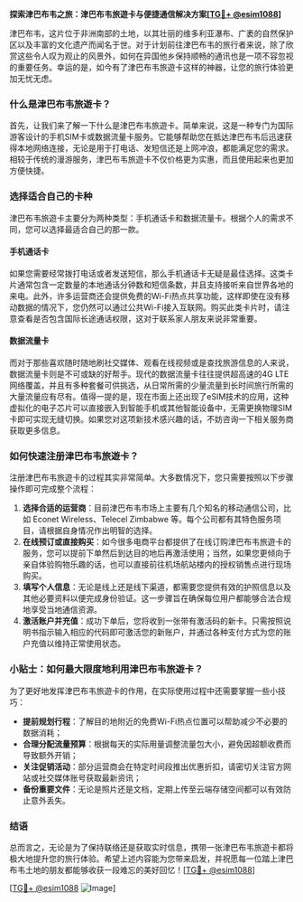 **探索津巴布韦之旅：津巴布韦旅遊卡与便捷通信解决方案[[TG💪+ @esim1088](https://t.me/s/esim1088)]**

津巴布韦，这片位于非洲南部的土地，以其壮丽的维多利亚瀑布、广袤的自然保护区以及丰富的文化遗产而闻名于世。对于计划前往津巴布韦的旅行者来说，除了欣赏这些令人叹为观止的风景外，如何在异国他乡保持顺畅的通讯也是一项不容忽视的重要任务。幸运的是，如今有了津巴布韦旅遊卡这样的神器，让您的旅行体验更加无忧无虑。

### 什么是津巴布韦旅遊卡？

首先，让我们来了解一下什么是津巴布韦旅遊卡。简单来说，这是一种专门为国际游客设计的手机SIM卡或数据流量卡服务。它能够帮助您在抵达津巴布韦后迅速获得本地网络连接，无论是用于打电话、发短信还是上网冲浪，都能满足您的需求。相较于传统的漫游服务，津巴布韦旅遊卡不仅价格更为实惠，而且使用起来也更加方便快捷。

### 选择适合自己的卡种

津巴布韦旅遊卡主要分为两种类型：手机通话卡和数据流量卡。根据个人的需求不同，您可以选择最适合自己的那一款。

#### 手机通话卡

如果您需要经常拨打电话或者发送短信，那么手机通话卡无疑是最佳选择。这类卡片通常包含一定数量的本地通话分钟数和短信条数，并且支持接听来自世界各地的来电。此外，许多运营商还会提供免费的Wi-Fi热点共享功能，这样即使在没有移动数据的情况下，您仍然可以通过公共Wi-Fi接入互联网。购买此类卡片时，请注意查看是否包含国际长途通话权限，这对于联系家人朋友来说非常重要。

#### 数据流量卡

而对于那些喜欢随时随地刷社交媒体、观看在线视频或是查找旅游信息的人来说，数据流量卡则是不可或缺的好帮手。现代的数据流量卡往往提供超高速的4G LTE网络覆盖，并且有多种套餐可供挑选，从日常所需的少量流量到长时间旅行所需的大量流量应有尽有。值得一提的是，现在市面上还出现了eSIM技术的应用，这种虚拟化的电子芯片可以直接嵌入到智能手机或其他智能设备中，无需更换物理SIM卡即可实现无缝切换。如果您对这项新技术感兴趣的话，不妨咨询一下相关服务商获取更多信息。

### 如何快速注册津巴布韦旅遊卡？

注册津巴布韦旅遊卡的过程其实非常简单。大多数情况下，您只需要按照以下步骤操作即可完成整个流程：

1. **选择合适的运营商**：目前津巴布韦市场上主要有几个知名的移动通信公司，比如 Econet Wireless、Telecel Zimbabwe 等。每个公司都有其特色服务项目，请根据自身情况作出明智的选择。
2. **在线预订或直接购买**：如今很多电商平台都提供了在线订购津巴布韦旅遊卡的服务，您可以提前下单然后到达目的地后再激活使用；当然，如果您更倾向于亲自体验购物乐趣的话，也可以直接前往机场航站楼内的授权销售点进行现场购买。
3. **填写个人信息**：无论是线上还是线下渠道，都需要您提供有效的护照信息以及其他必要资料以便完成身份验证。这一步骤旨在确保每位用户都能够合法合规地享受当地通信资源。
4. **激活账户并充值**：成功下单后，您将收到一张带有激活码的新卡。只需按照说明书指示输入相应的代码即可激活您的新账户，并通过各种支付方式为您的账户充值以维持正常使用状态。

### 小贴士：如何最大限度地利用津巴布韦旅遊卡？

为了更好地发挥津巴布韦旅遊卡的作用，在实际使用过程中还需要掌握一些小技巧：

- **提前规划行程**：了解目的地附近的免费Wi-Fi热点位置可以帮助减少不必要的数据消耗；
- **合理分配流量预算**：根据每天的实际用量调整流量包大小，避免因超额收费而导致额外开销；
- **关注促销活动**：部分运营商会在特定时间段推出优惠折扣，请密切关注官方网站或社交媒体账号获取最新资讯；
- **备份重要文件**：无论是照片还是文档，定期上传至云端存储空间都可以有效防止意外丢失。

### 结语

总而言之，无论是为了保持联络还是获取实时信息，携带一张津巴布韦旅遊卡都将极大地提升您的旅行体验。希望上述内容能为您带来启发，并祝愿每一位踏上津巴布韦土地的朋友都能够收获一段难忘的美好回忆！[[TG💪+ @esim1088](https://t.me/s/esim1088)] 

[[TG💪+ @esim1088](https://t.me/s/esim1088) ![Image](https://i.postimg.cc/4NQfJmqS/Snipaste-2025-05-13-00-14-12.png)]